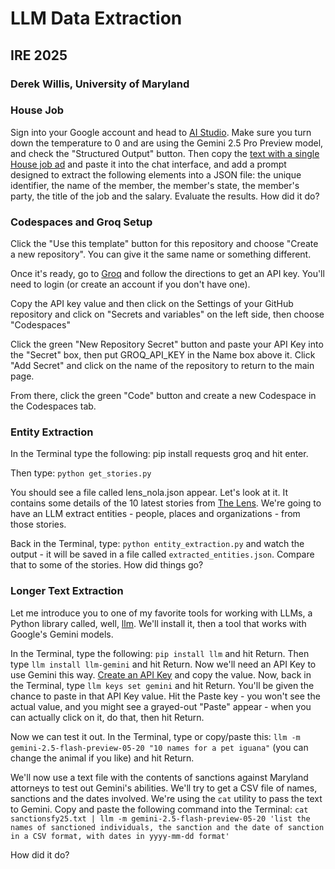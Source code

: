 # LLM Data Extraction
## IRE 2025
### Derek Willis, University of Maryland

### House Job

Sign into your Google account and head to [AI Studio](https://aistudio.google.com/prompts/new_chat). Make sure you turn down the temperature to 0 and are using the Gemini 2.5 Pro Preview model, and check the "Structured Output" button. Then copy the [text with a single House job ad](https://raw.githubusercontent.com/dwillis/ire25-llm-extraction/refs/heads/main/house_job.txt) and paste it into the chat interface, and add a prompt designed to extract the following elements into a JSON file: the unique identifier, the name of the member, the member's state, the member's party, the title of the job and the salary. Evaluate the results. How did it do?

### Codespaces and Groq Setup

Click the "Use this template" button for this repository and choose "Create a new repository". You can give it the same name or something different.

Once it's ready, go to [Groq](https://console.groq.com/keys) and follow the directions to get an API key. You'll need to login (or create an account if you don't have one).

Copy the API key value and then click on the Settings of your GitHub repository and click on "Secrets and variables" on the left side, then choose "Codespaces"

Click the green "New Repository Secret" button and paste your API Key into the "Secret" box, then put GROQ_API_KEY in the Name box above it. Click "Add Secret" and click on the name of the repository to return to the main page.

From there, click the green "Code" button and create a new Codespace in the Codespaces tab.

### Entity Extraction

In the Terminal type the following: pip install requests groq and hit enter.

Then type: `python get_stories.py`

You should see a file called lens_nola.json appear. Let's look at it. It contains some details of the 10 latest stories from [The Lens](https://thelensnola.org/). We're going to have an LLM extract entities - people, places and organizations - from those stories.

Back in the Terminal, type: `python entity_extraction.py` and watch the output - it will be saved in a file called `extracted_entities.json`. Compare that to some of the stories. How did things go?

### Longer Text Extraction

Let me introduce you to one of my favorite tools for working with LLMs, a Python library called, well, [llm](https://llm.datasette.io/en/stable/). We'll install it, then a tool that works with Google's Gemini models.

In the Terminal, type the following: `pip install llm` and hit Return. Then type `llm install llm-gemini` and hit Return. Now we'll need an API Key to use Gemini this way. [Create an API Key](https://aistudio.google.com/u/4/apikey) and copy the value. Now, back in the Terminal, type `llm keys set gemini` and hit Return. You'll be given the chance to paste in that API Key value. Hit the Paste key - you won't see the actual value, and you might see a grayed-out "Paste" appear - when you can actually click on it, do that, then hit Return.

Now we can test it out. In the Terminal, type or copy/paste this: `llm -m gemini-2.5-flash-preview-05-20 "10 names for a pet iguana"` (you can change the animal if you like) and hit Return.

We'll now use a text file with the contents of sanctions against Maryland attorneys to test out Gemini's abilities. We'll try to get a CSV file of names, sanctions and the dates involved. We're using the `cat` utility to pass the text to Gemini. Copy and paste the following command into the Terminal: `cat sanctionsfy25.txt | llm -m gemini-2.5-flash-preview-05-20 'list the names of sanctioned individuals, the sanction and the date of sanction in a CSV format, with dates in yyyy-mm-dd format'`

How did it do?


